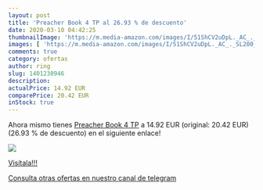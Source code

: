 ```yaml
---
layout: post
title: 'Preacher Book 4 TP al 26.93 % de descuento'
date: 2020-03-10 04:42:25
thumbnailImage: 'https://m.media-amazon.com/images/I/51ShCV2uDpL._AC_._SL200_.jpg'
images: [ 'https://m.media-amazon.com/images/I/51ShCV2uDpL._AC_._SL200_.jpg' ]
comments: true
category: ofertas
author: ring
slug: 1401230946
description:
actualPrice: 14.92 EUR
comparePrice: 20.42 EUR
inStock: true
---
```


Ahora mismo tienes [Preacher Book 4 TP](https://www.amazon.com/dp/1401230946/?tag=redken08-20) a 14.92 EUR (original: 20.42 EUR) (26.93 %  de descuento) en el siguiente enlace!

[![](https://m.media-amazon.com/images/I/51ShCV2uDpL._AC_._SL200_.jpg)](https://www.amazon.com/dp/1401230946/?tag=redken08-20)

[Visítala!!!](https://www.amazon.com/dp/1401230946/?tag=redken08-20)

[Consulta otras ofertas en nuestro canal de telegram](https://t.me/s/ofertas25)
